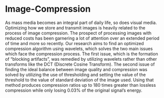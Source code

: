 # Image-Compression

As mass media becomes an integral part of daily life, so does visual media. 
Optimizing how we store and transmit images is heavily related to the process of 
image compression. The prospect of processing images with reduced costs has been 
garnering a lot of attention over an extended period of time and more so recently. Our 
research aims to find an optimized compression algorithm using wavelets, which 
solves the two main issues which face the compression process. The first issue, which 
is the formation of “blocking artifacts”, was remedied by utilizing wavelets rather than 
other transforms like the DCT (Discrete Cosine Transform). The second issue of 
finding the ideal balance between image quality and compression was solved by 
utilizing the use of thresholding and setting the value of the threshold to the value of 
standard deviation of the image used. Using that method produces compression ratios 
up to 180 times greater than lossless compression while only losing 0.03% of the 
original signal’s energy. 
